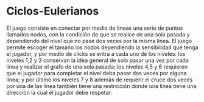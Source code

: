 # Ciclos-Eulerianos
El juego consiste en conectar por medio de líneas una serie de puntos llamados nodos, con la condición de que se realice de una sola pasada y dependiendo del nivel que no pase dos veces por la misma línea. El juego permite escoger el tamaño los nodos dependiendo la sensibilidad que tenga el jugador, y por medio de clicks se entra a cada uno de los niveles: los niveles 1,2 y 3 conservan la idea general de solo pasar una vez por cada línea y realizar el grafo de una sola pasada; los niveles 4,5 y 6 requieren que el jugador para completar el nivel deba pasar dos veces por alguna línea; y por último  los niveles 7 y 8 además de requerir el cruce dos veces por una de las línea también tiene una restricción donde una línea tiene una dirección la cual el jugador debe respetar.
